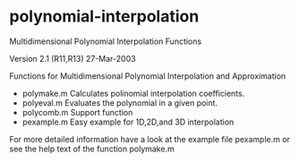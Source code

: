 # polynomial-interpolation
Multidimensional Polynomial Interpolation Functions

Version 2.1 (R11,R13)  27-Mar-2003

Functions for Multidimensional Polynomial 
Interpolation and Approximation

- polymake.m Calculates polinomial interpolation coefficients.
- polyeval.m Evaluates the polynomial in a given point.
- polycomb.m Support function
- pexample.m Easy example for 1D,2D,and 3D interpolation

For more detailed information have a look at the example file 
pexample.m or see the help text of the function polymake.m 
